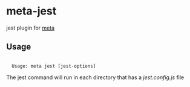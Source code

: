 # meta-jest

jest plugin for [meta](https://github.com/mateodelnorte/meta)

## Usage

```

  Usage: meta jest [jest-options]

```

The jest command will run in each directory that has a _jest.config.js_ file
